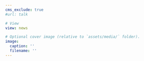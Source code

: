 ```yaml
---
cms_exclude: true
#url: talk

# View
view: news

# Optional cover image (relative to `assets/media/` folder).
image:
  caption: ''
  filename: ''
---
```

